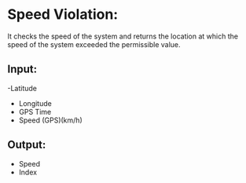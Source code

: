 # Speed Violation: 
It checks the speed of the system and returns the location at which the speed
of the system exceeded the permissible value.

 ## Input:
-Latitude
- Longitude
- GPS Time
- Speed (GPS)(km/h)

 ## Output:
- Speed
- Index

